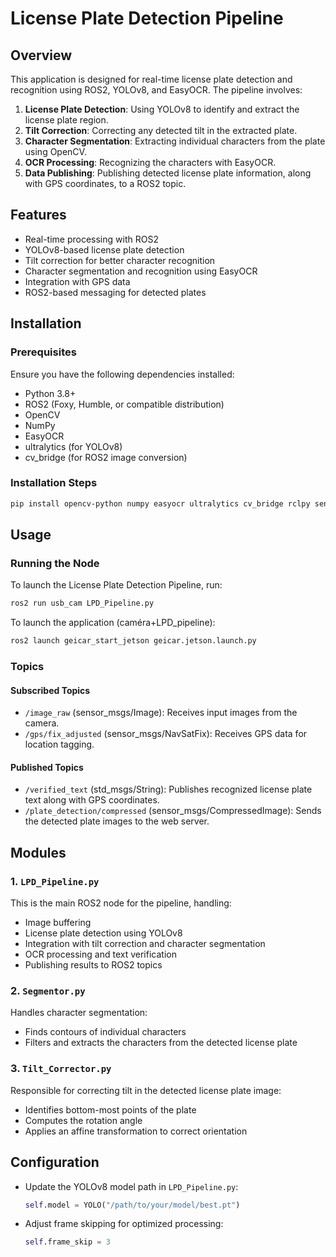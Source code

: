 # License Plate Detection Pipeline

## Overview
This application is designed for real-time license plate detection and recognition using ROS2, YOLOv8, and EasyOCR. The pipeline involves:

1. **License Plate Detection**: Using YOLOv8 to identify and extract the license plate region.
2. **Tilt Correction**: Correcting any detected tilt in the extracted plate.
3. **Character Segmentation**: Extracting individual characters from the plate using OpenCV.
4. **OCR Processing**: Recognizing the characters with EasyOCR.
5. **Data Publishing**: Publishing detected license plate information, along with GPS coordinates, to a ROS2 topic.

## Features
- Real-time processing with ROS2
- YOLOv8-based license plate detection
- Tilt correction for better character recognition
- Character segmentation and recognition using EasyOCR
- Integration with GPS data
- ROS2-based messaging for detected plates

## Installation
### Prerequisites
Ensure you have the following dependencies installed:
- Python 3.8+
- ROS2 (Foxy, Humble, or compatible distribution)
- OpenCV
- NumPy
- EasyOCR
- ultralytics (for YOLOv8)
- cv_bridge (for ROS2 image conversion)

### Installation Steps
```sh
pip install opencv-python numpy easyocr ultralytics cv_bridge rclpy sensor_msgs std_msgs
```

## Usage
### Running the Node
To launch the License Plate Detection Pipeline, run:
```sh
ros2 run usb_cam LPD_Pipeline.py

```
To launch the application (caméra+LPD_pipeline):
```sh
ros2 launch geicar_start_jetson geicar.jetson.launch.py

```

### Topics
#### Subscribed Topics
- `/image_raw` (sensor_msgs/Image): Receives input images from the camera.
- `/gps/fix_adjusted` (sensor_msgs/NavSatFix): Receives GPS data for location tagging.

#### Published Topics
- `/verified_text` (std_msgs/String): Publishes recognized license plate text along with GPS coordinates.
- `/plate_detection/compressed` (sensor_msgs/CompressedImage): Sends the detected plate images to the web server.

## Modules
### 1. `LPD_Pipeline.py`
This is the main ROS2 node for the pipeline, handling:
- Image buffering
- License plate detection using YOLOv8
- Integration with tilt correction and character segmentation
- OCR processing and text verification
- Publishing results to ROS2 topics

### 2. `Segmentor.py`
Handles character segmentation:
- Finds contours of individual characters
- Filters and extracts the characters from the detected license plate

### 3. `Tilt_Corrector.py`
Responsible for correcting tilt in the detected license plate image:
- Identifies bottom-most points of the plate
- Computes the rotation angle
- Applies an affine transformation to correct orientation

## Configuration
- Update the YOLOv8 model path in `LPD_Pipeline.py`:
  ```python
  self.model = YOLO("/path/to/your/model/best.pt")
  ```
- Adjust frame skipping for optimized processing:
  ```python
  self.frame_skip = 3
  ```


